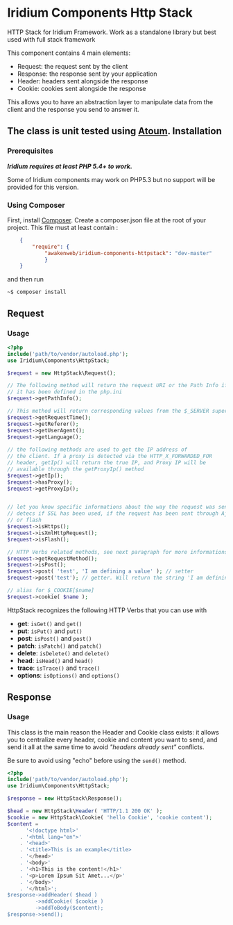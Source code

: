 Iridium Components Http Stack
===========================
HTTP Stack for Iridium Framework. Work as a standalone library but best used with full stack framework

This component contains 4 main elements:
- Request: the request sent by the client
- Response: the response sent by your application
- Header: headers sent alongside the response
- Cookie: cookies sent alongside the response

This allows you to have an abstraction layer to manipulate data from the client and the response you send to answer it.

The class is unit tested using [Atoum](https://github.com/atoum/atoum).
Installation
------------

### Prerequisites

***Iridium requires at least PHP 5.4+ to work.***

Some of Iridium components may work on PHP5.3 but no support will be provided for this version.

### Using Composer
First, install [Composer](http://getcomposer.org/ "Composer").
Create a composer.json file at the root of your project. This file must at least contain :
```json
    {
        "require": {
            "awakenweb/iridium-components-httpstack": "dev-master"
            }
    }
```
and then run

    ~$ composer install

Request
-------
### Usage

```php
<?php
include('path/to/vendor/autoload.php');
use Iridium\Components\HttpStack;

$request = new HttpStack\Request();

// The following method will return the request URI or the Path Info if
// it has been defined in the php.ini
$request->getPathInfo();

// This method will return corresponding values from the $_SERVER superglobal
$request->getRequestTime();
$request->getReferer();
$request->getUserAgent();
$request->getLanguage();
 
// the following methods are used to get the IP address of
// the client. If a proxy is detected via the HTTP_X_FORWARDED_FOR
// header, getIp() will return the true IP, and Proxy IP will be
// available through the getProxyIp() method
$request->getIp();
$request->hasProxy();
$request->getProxyIp();


// let you know specific informations about the way the request was sent.
// detecs if SSL has been used, if the request has been sent through Ajax
// or flash
$request->isHttps();
$request->isXmlHttpRequest();
$request->isFlash();

// HTTP Verbs related methods, see next paragraph for more informations
$request->getRequestMethod();
$request->isPost();
$request->post( 'test', 'I am defining a value' ); // setter
$request->post('test'); // getter. Will return the string 'I am defining a value'

// alias for $_COOKIE[$name]
$request->cookie( $name );

```
HttpStack recognizes the following HTTP Verbs that you can use with 
- **get**:      `isGet()` and `get()`
- **put**:      `isPut()` and `put()`
- **post**:     `isPost()` and `post()`
- **patch**:    `isPatch()` and `patch()`
- **delete**:   `isDelete()` and `delete()`
- **head**:     `isHead()` and `head()`
- **trace**:    `isTrace()` and `trace()`
- **options**:  `isOptions()` and `options()`

Response
--------
### Usage

This class is the main reason the Header and Cookie class exists: it allows you to centralize every header, cookie and content you want to send, and send it all at the same time to avoid _"headers already sent"_ conflicts.

Be sure to avoid using "echo" before using the `send()` method.

```php
<?php
include('path/to/vendor/autoload.php');
use Iridium\Components\HttpStack;

$response = new HttpStack\Response();

$head = new HttpStack\Header( 'HTTP/1.1 200 OK' );
$cookie = new HttpStack\Cookie( 'hello Cookie', 'cookie content');
$content =
      '<!doctype html>'
    . '<html lang="en">'
    . '<head>'
    . '<title>This is an example</title>
    . '</head>'
    . '<body>'
    . '<h1>This is the content!</h1>'
    . '<p>Lorem Ipsum Sit Amet...</p>'
    . '</body>'
    . '</html>';
$response->addHeader( $head )
         ->addCookie( $cookie )
         ->addToBody($content);
$response->send();

```